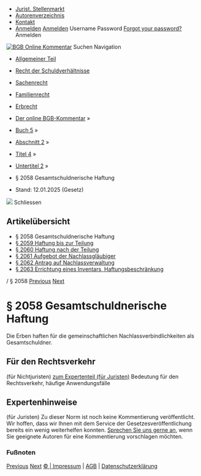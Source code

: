  * [Jurist. Stellenmarkt](https://bgb.kommentar.de/Buch-5/Abschnitt-2/Titel-4/Untertitel-2/</job-board> "Jurist. Stellenmarkt")
  * [Autorenverzeichnis](https://bgb.kommentar.de/Buch-5/Abschnitt-2/Titel-4/Untertitel-2/</Autorenverzeichnis> "Autorenverzeichnis")
  * [Kontakt](https://bgb.kommentar.de/Buch-5/Abschnitt-2/Titel-4/Untertitel-2/</Kontakt>)
  * [Anmelden](https://bgb.kommentar.de/Buch-5/Abschnitt-2/Titel-4/Untertitel-2/<#login> "show login form") [Anmelden](https://bgb.kommentar.de/Buch-5/Abschnitt-2/Titel-4/Untertitel-2/<#> "hide login form") Username Password
[Forgot your password?](https://bgb.kommentar.de/Buch-5/Abschnitt-2/Titel-4/Untertitel-2/</user/forgotpassword>) Anmelden 


[![BGB Online Kommentar](https://bgb.kommentar.de/extension/bgb/design/bgb/images/logo.png)](https://bgb.kommentar.de/Buch-5/Abschnitt-2/Titel-4/Untertitel-2/</> "BGB Online Kommentar")
Suchen
Navigation
  * [Allgemeiner Teil](https://bgb.kommentar.de/Buch-5/Abschnitt-2/Titel-4/Untertitel-2/</Buch-1>)
  * [Recht der Schuldverhältnisse](https://bgb.kommentar.de/Buch-5/Abschnitt-2/Titel-4/Untertitel-2/</Buch-2>)
  * [Sachenrecht](https://bgb.kommentar.de/Buch-5/Abschnitt-2/Titel-4/Untertitel-2/</Buch-3>)
  * [Familienrecht](https://bgb.kommentar.de/Buch-5/Abschnitt-2/Titel-4/Untertitel-2/</Buch-4>)
  * [Erbrecht](https://bgb.kommentar.de/Buch-5/Abschnitt-2/Titel-4/Untertitel-2/</Buch-5>)


  * [Der online BGB-Kommentar](https://bgb.kommentar.de/Buch-5/Abschnitt-2/Titel-4/Untertitel-2/</>) »
  * [Buch 5](https://bgb.kommentar.de/Buch-5/Abschnitt-2/Titel-4/Untertitel-2/</Buch-5>) »
  * [Abschnitt 2](https://bgb.kommentar.de/Buch-5/Abschnitt-2/Titel-4/Untertitel-2/</Buch-5/Abschnitt-2>) »
  * [Titel 4](https://bgb.kommentar.de/Buch-5/Abschnitt-2/Titel-4/Untertitel-2/</Buch-5/Abschnitt-2/Titel-4>) »
  * [Untertitel 2](https://bgb.kommentar.de/Buch-5/Abschnitt-2/Titel-4/Untertitel-2/</Buch-5/Abschnitt-2/Titel-4/Untertitel-2>) »
  * § 2058 Gesamtschuldnerische Haftung 
  * Stand: 12.01.2025 (Gesetz) 


![](https://vg01.met.vgwort.de/na/1c9909529ead4f509072c06d9081a7d5)
Schliessen 
## Artikelübersicht
  * § 2058 Gesamtschuldnerische Haftung 
  * [ § 2059 Haftung bis zur Teilung ](https://bgb.kommentar.de/Buch-5/Abschnitt-2/Titel-4/Untertitel-2/</Buch-5/Abschnitt-2/Titel-4/Untertitel-2/Haftung-bis-zur-Teilung>)
  * [ § 2060 Haftung nach der Teilung ](https://bgb.kommentar.de/Buch-5/Abschnitt-2/Titel-4/Untertitel-2/</Buch-5/Abschnitt-2/Titel-4/Untertitel-2/Haftung-nach-der-Teilung>)
  * [ § 2061 Aufgebot der Nachlassgläubiger ](https://bgb.kommentar.de/Buch-5/Abschnitt-2/Titel-4/Untertitel-2/</Buch-5/Abschnitt-2/Titel-4/Untertitel-2/Aufgebot-der-Nachlassglaeubiger>)
  * [ § 2062 Antrag auf Nachlassverwaltung ](https://bgb.kommentar.de/Buch-5/Abschnitt-2/Titel-4/Untertitel-2/</Buch-5/Abschnitt-2/Titel-4/Untertitel-2/Antrag-auf-Nachlassverwaltung>)
  * [ § 2063 Errichtung eines Inventars, Haftungsbeschränkung ](https://bgb.kommentar.de/Buch-5/Abschnitt-2/Titel-4/Untertitel-2/</Buch-5/Abschnitt-2/Titel-4/Untertitel-2/Errichtung-eines-Inventars-Haftungsbeschraenkung>)


/ § 2058 
[Previous](https://bgb.kommentar.de/Buch-5/Abschnitt-2/Titel-4/Untertitel-2/</Buch-5/Abschnitt-2/Titel-4/Untertitel-1/Ausgleichungspflicht-bei-besonderen-Leistungen-eines-Abkoemmlings> "§ 2057a Ausgleichungspflicht bei besonderen Leistungen eines Abkömmlings") [Next](https://bgb.kommentar.de/Buch-5/Abschnitt-2/Titel-4/Untertitel-2/</Buch-5/Abschnitt-2/Titel-4/Untertitel-2/Haftung-bis-zur-Teilung> "§ 2059 Haftung bis zur Teilung")
# § 2058 Gesamtschuldnerische Haftung
Die Erben haften für die gemeinschaftlichen Nachlassverbindlichkeiten als Gesamtschuldner.
## Für den Rechtsverkehr 
(für Nichtjuristen)
[zum Expertenteil (für Juristen)](https://bgb.kommentar.de/Buch-5/Abschnitt-2/Titel-4/Untertitel-2/<#expertenhinweise>)
Bedeutung für den Rechtsverkehr, häufige Anwendungsfälle
## Expertenhinweise
(für Juristen)
Zu dieser Norm ist noch keine Kommentierung veröffentlicht. Wir hoffen, dass wir Ihnen mit dem Service der Gesetzesveröffentlichung bereits ein wenig weiterhelfen konnten. [Sprechen Sie uns gerne an](https://bgb.kommentar.de/Buch-5/Abschnitt-2/Titel-4/Untertitel-2/</Kontakt>), wenn Sie geeignete Autoren für eine Kommentierung vorschlagen möchten. 
### Fußnoten
[Previous](https://bgb.kommentar.de/Buch-5/Abschnitt-2/Titel-4/Untertitel-2/</Buch-5/Abschnitt-2/Titel-4/Untertitel-1/Ausgleichungspflicht-bei-besonderen-Leistungen-eines-Abkoemmlings> "§ 2057a Ausgleichungspflicht bei besonderen Leistungen eines Abkömmlings") [Next](https://bgb.kommentar.de/Buch-5/Abschnitt-2/Titel-4/Untertitel-2/</Buch-5/Abschnitt-2/Titel-4/Untertitel-2/Haftung-bis-zur-Teilung> "§ 2059 Haftung bis zur Teilung")
[© | Impressum](https://bgb.kommentar.de/Buch-5/Abschnitt-2/Titel-4/Untertitel-2/</Kontakt>) | [AGB](https://bgb.kommentar.de/Buch-5/Abschnitt-2/Titel-4/Untertitel-2/</AGB>) | [Datenschutzerklärung](https://bgb.kommentar.de/Buch-5/Abschnitt-2/Titel-4/Untertitel-2/</Datenschutzerklaerung-fuer-Leser>)
